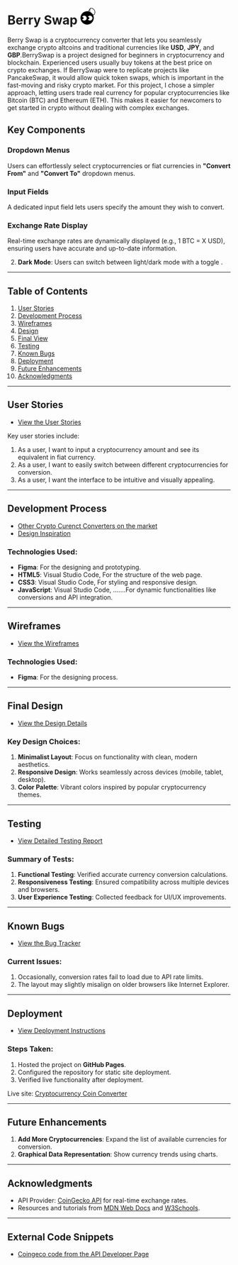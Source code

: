 # Berry Swap     ![Logo](images/coinconverter-favicon2.png)

Berry Swap is a cryptocurrency converter that lets you seamlessly exchange crypto altcoins and traditional currencies like **USD**, **JPY**, and **GBP**.BerrySwap is a project designed for beginners in cryptocurrency and blockchain. Experienced users usually buy tokens at the best price on crypto exchanges. If BerrySwap were to replicate projects like PancakeSwap, it would allow quick token swaps, which is important in the fast-moving and risky crypto market. For this project, I chose a simpler approach, letting users trade real currency for popular cryptocurrencies like Bitcoin (BTC) and Ethereum (ETH). This makes it easier for newcomers to get started in crypto without dealing with complex exchanges.

## Key Components  

### Dropdown Menus  
Users can effortlessly select cryptocurrencies or fiat currencies in **"Convert From"** and **"Convert To"** dropdown menus.  

### Input Fields  
A dedicated input field lets users specify the amount they wish to convert.  

### Exchange Rate Display  
Real-time exchange rates are dynamically displayed (e.g., 1 BTC = X USD), ensuring users have accurate and up-to-date information.  

2. **Dark Mode**: 
Users can switch between light/dark mode with a toggle .

---

## Table of Contents

1. [User Stories](#user-stories)
2. [Development Process](#development-process)
3. [Wireframes](#wireframes)
4. [Design](#design)
5. [Final View](#final-view)
6. [Testing](#testing)
7. [Known Bugs](#known-bugs)
8. [Deployment](#deployment)
9. [Future Enhancements](#future-enhancements)
10. [Acknowledgments](#acknowledgments)

---

## User Stories

- [View the User Stories](./user-stories.md)

Key user stories include:
1. As a user, I want to input a cryptocurrency amount and see its equivalent in fiat currency.
2. As a user, I want to easily switch between different cryptocurrencies for conversion.
3. As a user, I want the interface to be intuitive and visually appealing.

---

## Development Process

- [Other Crypto Curenct Converters on the market](images/other-cryptoconverters.png)  
- [Design Inspiration](images/design-inspiration.png)

### Technologies Used:
- **Figma**: For the designing and prototyping.
- **HTML5**: Visual Studio Code, For the structure of the web page.
- **CSS3**: Visual Studio Code, For styling and responsive design.
- **JavaScript**: Visual Studio Code, 
.......For dynamic functionalities like conversions and API integration.

---

## Wireframes

- [View the Wireframes](./images/wireframes.png)

### Technologies Used:
- **Figma**: For the designing process.

---

## Final Design

- [View the Design Details](./design.md)

### Key Design Choices:
1. **Minimalist Layout**: Focus on functionality with clean, modern aesthetics.
2. **Responsive Design**: Works seamlessly across devices (mobile, tablet, desktop).
3. **Color Palette**: Vibrant colors inspired by popular cryptocurrency themes.


---

## Testing

- [View Detailed Testing Report](./tests.md)

### Summary of Tests:
1. **Functional Testing**: Verified accurate currency conversion calculations.
2. **Responsiveness Testing**: Ensured compatibility across multiple devices and browsers.
3. **User Experience Testing**: Collected feedback for UI/UX improvements.

---

## Known Bugs

- [View the Bug Tracker](./bugs.md)

### Current Issues:
1. Occasionally, conversion rates fail to load due to API rate limits.
2. The layout may slightly misalign on older browsers like Internet Explorer.

---

## Deployment

- [View Deployment Instructions](doc/deployment.md)

### Steps Taken:
1. Hosted the project on **GitHub Pages**.
2. Configured the repository for static site deployment.
3. Verified live functionality after deployment.

Live site: [Cryptocurrency Coin Converter](https://your-github-username.github.io/coinconverter)

---

## Future Enhancements

1. **Add More Cryptocurrencies**: Expand the list of available currencies for conversion.
2. **Graphical Data Representation**: Show currency trends using charts.

---

## Acknowledgments

- API Provider: [CoinGecko API](https://www.coingecko.com/en/api) for real-time exchange rates.
- Resources and tutorials from [MDN Web Docs](https://developer.mozilla.org/) and [W3Schools](https://www.w3schools.com/).

---
## External Code Snippets

- [Coingeco code from the API Developer Page](coingeco-code.md)